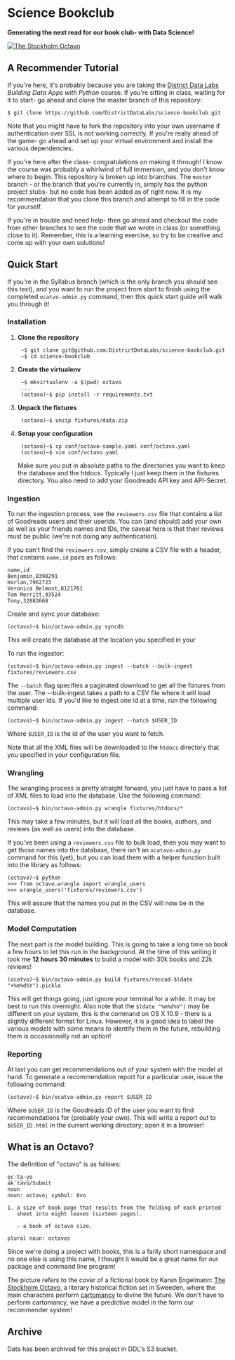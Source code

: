 # Science Bookclub #
**Generating the next read for our book club- with Data Science!**

[![The Stockholm Octavo][stockholm_octavo.jpg]][stockholm_octavo.jpg]

## A Recommender Tutorial ##

If you're here, it's probably because you are taking the [District Data Labs](http://districtdatalabs.com) _Building Data Apps with Python_ course. If you're sitting in class, waiting for it to start- go ahead and clone the master branch of this repository:

    $ git clone https://github.com/DistrictDataLabs/science-bookclub.git

Note that you might have to fork the repository into your own username if authentication over SSL is not working correctly. If you're really ahead of the game- go ahead and set up your virtual environment and install the various dependencies.

If you're here after the class- congratulations on making it through! I know the course was probably a whirlwind of full immersion, and you don't know where to begin. This repository is broken up into branches. The `master` branch - or the branch that you're currently in, simply has the python project stubs- but no code has been added as of right now. It is my recommendation that you clone this branch and attempt to fill in the code for yourself.

If you're in trouble and need help- then go ahead and checkout the code from other branches to see the code that we wrote in class (or something close to it). Remember, this is a learning exercise, so try to be creative and come up with your own solutions!

## Quick Start ##

If you're in the Syllabus branch (which is the only branch you should see this text), and you want to run the project from start to finish using the completed `ocatvo-admin.py` command, then this quick start guide will walk you through it!

### Installation ###

1. **Clone the repository**

        ~$ git clone git@github.com:DistrictDataLabs/science-bookclub.git
        ~$ cd science-bookclub

2. **Create the virtualenv**

        ~$ mkvirtualenv -a $(pwd) octavo
        ...
        (octavo)~$ pip install -r requirements.txt

3. **Unpack the fixtures**

        (octavo)~$ unzip fixtures/data.zip

4. **Setup your configuration**

        (octavo)~$ cp conf/octavo-sample.yaml conf/octavo.yaml
        (octavo)~$ vim conf/octavo.yaml

    Make sure you put in absolute paths to the directories you want to keep the database and the htdocs. Typically I just keep them in the fixtures directory. You also need to add your Goodreads API key and API-Secret.

### Ingestion ###

To run the ingestion process, see the `reviewers.csv` file that contains a list of Goodreads users and their userids. You can (and should) add your own as well as your friends names and IDs, the caveat here is that their reviews must be public (we're not doing any authentication).

If you can't find the `reviewers.csv`, simply create a CSV file with a header, that contains `name,id` pairs as follows:

    name,id
    Benjamin,8398291
    Harlan,7962723
    Veronica Belmont,8121761
    Tom Merritt,93524
    Tony,32882668

Create and sync your database:

    (octavo)~$ bin/octavo-admin.py syncdb

This will create the database at the location you specified in your

To run the ingestor:

    (octavo)~$ bin/octavo-admin.py ingest --batch --bulk-ingest fixtures/reviewers.csv

The `--batch` flag specifies a paginated download to get all the fixtures from the user. The --bulk-ingest takes a path to a CSV file where it will load multiple user ids. If you'd like to ingest one id at a time, run the following command:

    (octavo)~$ bin/octavo-admin.py ingest --batch $USER_ID

Where `$USER_ID` is the id of the user you want to fetch.

Note that all the XML files will be downloaded to the `htdocs` directory that you specified in your configuration file.

### Wrangling ###

The wrangling process is pretty straight forward, you just have to pass a list of XML files to load into the database. Use the following command:

    (octavo)~$ bin/octavo-admin.py wrangle fixtures/htdocs/*

This may take a few minutes, but it will load all the books, authors, and reviews (as well as users) into the database.

If you've been using a `reviewers.csv` file to bulk load, then you may want to get those names into the database, there isn't an `ocatavo-admin.py` command for this (yet), but you can load them with a helper function built into the library as follows:

    (octavo)~$ python
    >>> from octavo.wrangle import wrangle_users
    >>> wrangle_users('fixtures/reviewers.csv')

This will assure that the names you put in the CSV will now be in the database.

### Model Computation ###

The next part is the model building. This is going to take a long time so book a few hours to let this run in the background. At the time of this writing it took me **12 hours 30 minutes** to build a model with 30k books and 22k reviews!

    (ocatvo)~$ bin/octavo-admin.py build fixtures/reccod-$(date "+%m%d%Y").pickle

This will get things going, just ignore your terminal for a while. It may be best to run this overnight. Also note that the `$(date "%m%d%Y")` may be different on your system, this is the command on OS X 10.9 - there is a slightly different format for Linux. However, it is a good idea to label the various models with some means to identify them in the future, rebuilding them is occassionally not an option!

### Reporting ###

At last you can get recommendations out of your system with the model at hand. To generate a recommendation report for a particular user, issue the following command:

    (octavo)~$ bin/ocatvo-admin.py report $USER_ID

Where `$USER_ID` is the Goodreads ID of the user you want to find recommendations for (probably your own). This will write a report out to `$USER_ID.html` in the current working directory; open it in a browser!

## What is an Octavo? ##

The definition of "octavo" is as follows:

    oc·ta·vo
    äkˈtävō/Submit
    noun
    noun: octavo; symbol: 8vo

    1. a size of book page that results from the folding of each printed
       sheet into eight leaves (sixteen pages).

       - a book of octavo size.

    plural noun: octavos

Since we're doing a project with books, this is a farily short namespace and no one else is using this name, I thought it would be a great name for our package and command line program!

The picture refers to the cover of a fictional book by Karen Engelmann: [The Stockholm Octavo](http://www.amazon.com/dp/0061995347/), a literary historical fiction set in Sweeden, where the main characters perform [cartomancy](http://en.wikipedia.org/wiki/Cartomancy) to divine the future. We don't have to perform cartomancy, we have a predictive model in the form our recommender system!

## Archive

Data has been archived for this project in DDL's S3 bucket.

<!-- References -->
[stockholm_octavo.jpg]: http://media.salon.com/2012/10/stockholm_octavo_rect_rev.jpg
